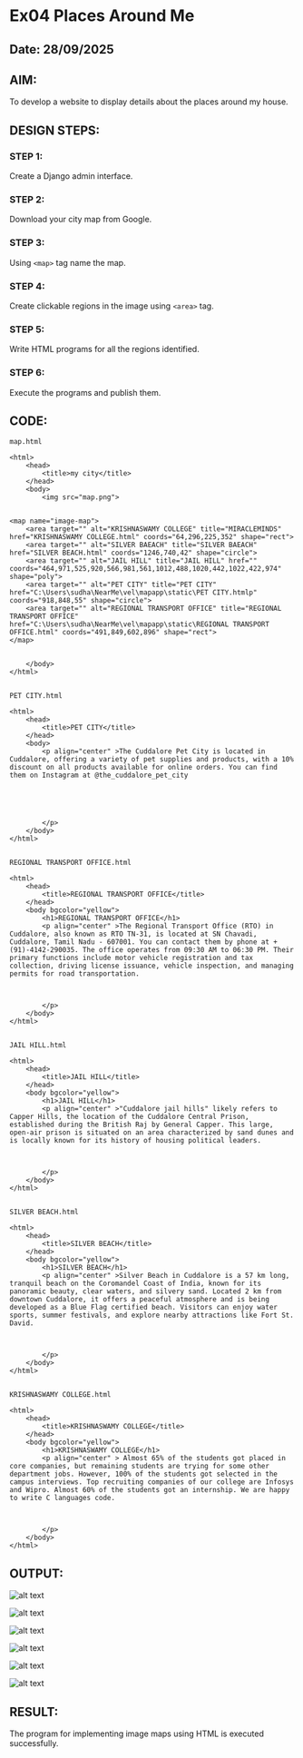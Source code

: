 # Ex04 Places Around Me
## Date: 28/09/2025

## AIM:
To develop a website to display details about the places around my house.

## DESIGN STEPS:

### STEP 1:
Create a Django admin interface.

### STEP 2:
Download your city map from Google.

### STEP 3:
Using ```<map>``` tag name the map.

### STEP 4:
Create clickable regions in the image using ```<area>``` tag.

### STEP 5:
Write HTML programs for all the regions identified.

### STEP 6:
Execute the programs and publish them.

## CODE:
~~~
map.html

<html>
    <head>
        <title>my city</title>
    </head>
    <body>
        <img src="map.png">
        

<map name="image-map">
    <area target="" alt="KRISHNASWAMY COLLEGE" title="MIRACLEMINDS" href="KRISHNASWAMY COLLEGE.html" coords="64,296,225,352" shape="rect">
    <area target="" alt="SILVER BAEACH" title="SILVER BAEACH" href="SILVER BEACH.html" coords="1246,740,42" shape="circle">
    <area target="" alt="JAIL HILL" title="JAIL HILL" href="" coords="464,971,525,920,566,981,561,1012,488,1020,442,1022,422,974" shape="poly">
    <area target="" alt="PET CITY" title="PET CITY" href="C:\Users\sudha\NearMe\vel\mapapp\static\PET CITY.htmlp" coords="918,848,55" shape="circle">
    <area target="" alt="REGIONAL TRANSPORT OFFICE" title="REGIONAL TRANSPORT OFFICE" href="C:\Users\sudha\NearMe\vel\mapapp\static\REGIONAL TRANSPORT OFFICE.html" coords="491,849,602,896" shape="rect">
</map>
            
       
    </body>
</html>


PET CITY.html

<html>
    <head>
        <title>PET CITY</title>
    </head>
    <body>
        <p align="center" >The Cuddalore Pet City is located in Cuddalore, offering a variety of pet supplies and products, with a 10% discount on all products available for online orders. You can find them on Instagram at @the_cuddalore_pet_city 





        </p>
    </body>
</html>


REGIONAL TRANSPORT OFFICE.html

<html>
    <head>
        <title>REGIONAL TRANSPORT OFFICE</title>
    </head>
    <body bgcolor="yellow">
        <h1>REGIONAL TRANSPORT OFFICE</h1>
        <p align="center" >The Regional Transport Office (RTO) in Cuddalore, also known as RTO TN-31, is located at SN Chavadi, Cuddalore, Tamil Nadu - 607001. You can contact them by phone at +(91)-4142-290035. The office operates from 09:30 AM to 06:30 PM. Their primary functions include motor vehicle registration and tax collection, driving license issuance, vehicle inspection, and managing permits for road transportation. 



        </p>
    </body>
</html>


JAIL HILL.html

<html>
    <head>
        <title>JAIL HILL</title>
    </head>
    <body bgcolor="yellow">
        <h1>JAIL HILL</h1>
        <p align="center" >"Cuddalore jail hills" likely refers to Capper Hills, the location of the Cuddalore Central Prison, established during the British Raj by General Capper. This large, open-air prison is situated on an area characterized by sand dunes and is locally known for its history of housing political leaders. 



        </p>
    </body>
</html>


SILVER BEACH.html

<html>
    <head>
        <title>SILVER BEACH</title>
    </head>
    <body bgcolor="yellow">
        <h1>SILVER BEACH</h1>
        <p align="center" >Silver Beach in Cuddalore is a 57 km long, tranquil beach on the Coromandel Coast of India, known for its panoramic beauty, clear waters, and silvery sand. Located 2 km from downtown Cuddalore, it offers a peaceful atmosphere and is being developed as a Blue Flag certified beach. Visitors can enjoy water sports, summer festivals, and explore nearby attractions like Fort St. David.   



        </p>
    </body>
</html>


KRISHNASWAMY COLLEGE.html

<html>
    <head>
        <title>KRISHNASWAMY COLLEGE</title>
    </head>
    <body bgcolor="yellow">
        <h1>KRISHNASWAMY COLLEGE</h1>
        <p align="center" > Almost 65% of the students got placed in core companies, but remaining students are trying for some other department jobs. However, 100% of the students got selected in the campus interviews. Top recruiting companies of our college are Infosys and Wipro. Almost 60% of the students got an internship. We are happy to write C languages code.



        </p>
    </body>
</html>

~~~


## OUTPUT:

![alt text](<hari/mapapp/static/WhatsApp Image 2025-09-28 at 8.53.56 PM (1).jpeg>)

![alt text](<hari/mapapp/static/SILVER BEACH OUTPUT.png>)

![alt text](<hari/mapapp/static/REGIONAL TRANSPORT OFFICE OUTPUT.png>)

![alt text](<hari/mapapp/static/PET CITY OUTPUT.png>)

![alt text](<hari/mapapp/static/KRISHNASWAMY COLLEGE OUTPUT.png>)

![alt text](<hari/mapapp/static/JAIL HILL OUTPUT.png>)


## RESULT:
The program for implementing image maps using HTML is executed successfully.
